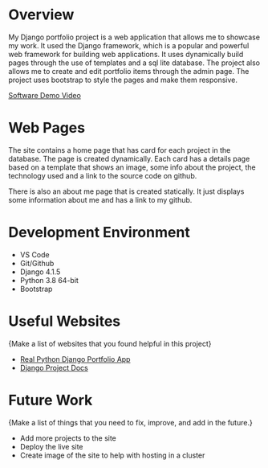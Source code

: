 # Overview

My Django portfolio project is a web application that allows me to showcase my work. It used the Django framework, which is a popular and powerful web framework for building web applications. It uses dynamically build pages through the use of templates and a sql lite database. The project also allows me to create and edit portfolio items through the admin page. The project uses bootstrap to style the pages and make them responsive.

[Software Demo Video](http://youtube.link.goes.here)

# Web Pages

The site contains a home page that has card for each project in the database. The page is created dynamically. Each card has a details page based on a template that shows an image, some info about the project, the technology used and a link to the source code on github.

There is also an about me page that is created statically. It just displays some information about me and has a link to my github.

# Development Environment

* VS Code
* Git/Github
* Django 4.1.5
* Python 3.8 64-bit
* Bootstrap 

# Useful Websites

{Make a list of websites that you found helpful in this project}
* [Real Python Django Portfolio App](https://realpython.com/get-started-with-django-1/)
* [Django Project Docs](https://docs.djangoproject.com/en/4.1/)

# Future Work

{Make a list of things that you need to fix, improve, and add in the future.}
* Add more projects to the site
* Deploy the live site
* Create image of the site to help with hosting in a cluster